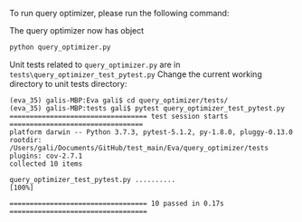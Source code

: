 To run query optimizer, please run the following command:

The query optimizer now has object 
```bash
python query_optimizer.py
```


Unit tests related to `query_optimizer.py` are in `tests\query_optimizer_test_pytest.py`
Change the current working directory to unit tests directory:

```shell
(eva_35) galis-MBP:Eva gali$ cd query_optimizer/tests/
(eva_35) galis-MBP:tests gali$ pytest query_optimizer_test_pytest.py
================================== test session starts =================================
platform darwin -- Python 3.7.3, pytest-5.1.2, py-1.8.0, pluggy-0.13.0
rootdir: /Users/gali/Documents/GitHub/test_main/Eva/query_optimizer/tests
plugins: cov-2.7.1
collected 10 items                                                                                                                                                                                                                                                      

query_optimizer_test_pytest.py ..........                                   [100%]

================================== 10 passed in 0.17s ==================================
```

